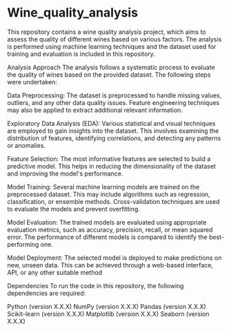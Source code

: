 # Wine_quality_analysis

This repository contains a wine quality analysis project, which aims to assess the quality of different wines based on various factors. The analysis is performed using machine learning techniques and the dataset used for training and evaluation is included in this repository.

Analysis Approach
The analysis follows a systematic process to evaluate the quality of wines based on the provided dataset. The following steps were undertaken:

Data Preprocessing: The dataset is preprocessed to handle missing values, outliers, and any other data quality issues. Feature engineering techniques may also be applied to extract additional relevant information.

Exploratory Data Analysis (EDA): Various statistical and visual techniques are employed to gain insights into the dataset. This involves examining the distribution of features, identifying correlations, and detecting any patterns or anomalies.

Feature Selection: The most informative features are selected to build a predictive model. This helps in reducing the dimensionality of the dataset and improving the model's performance.

Model Training: Several machine learning models are trained on the preprocessed dataset. This may include algorithms such as regression, classification, or ensemble methods. Cross-validation techniques are used to evaluate the models and prevent overfitting.

Model Evaluation: The trained models are evaluated using appropriate evaluation metrics, such as accuracy, precision, recall, or mean squared error. The performance of different models is compared to identify the best-performing one.

Model Deployment: The selected model is deployed to make predictions on new, unseen data. This can be achieved through a web-based interface, API, or any other suitable method

Dependencies
To run the code in this repository, the following dependencies are required:

Python (version X.X.X)
NumPy (version X.X.X)
Pandas (version X.X.X)
Scikit-learn (version X.X.X)
Matplotlib (version X.X.X)
Seaborn (version X.X.X)

